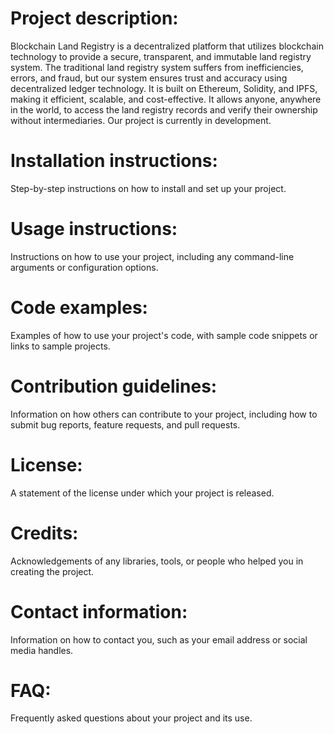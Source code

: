 # Project description:
Blockchain Land Registry is a decentralized platform that utilizes blockchain technology to provide a secure, transparent, and immutable land registry system. The traditional land registry system suffers from inefficiencies, errors, and fraud, but our system ensures trust and accuracy using decentralized ledger technology. It is built on Ethereum, Solidity, and IPFS, making it efficient, scalable, and cost-effective. It allows anyone, anywhere in the world, to access the land registry records and verify their ownership without intermediaries. Our project is currently in development.

# Installation instructions:
Step-by-step instructions on how to install and set up your project.

# Usage instructions:
Instructions on how to use your project, including any command-line arguments or configuration options.

# Code examples:
Examples of how to use your project's code, with sample code snippets or links to sample projects.

# Contribution guidelines:
Information on how others can contribute to your project, including how to submit bug reports, feature requests, and pull requests.

# License:
A statement of the license under which your project is released.

# Credits:
Acknowledgements of any libraries, tools, or people who helped you in creating the project.

# Contact information:
Information on how to contact you, such as your email address or social media handles.

# FAQ:
Frequently asked questions about your project and its use.
